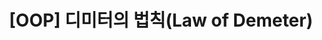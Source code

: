 ---
title: "[OOP] 디미터의 법칙(Law of Demeter)"
categories: 
- OOP
tags: 
- OOP
- Object-Oriented Programming
- 디미터
- Demeter
- 객체지향
- Programming
- 프로그래밍
---
